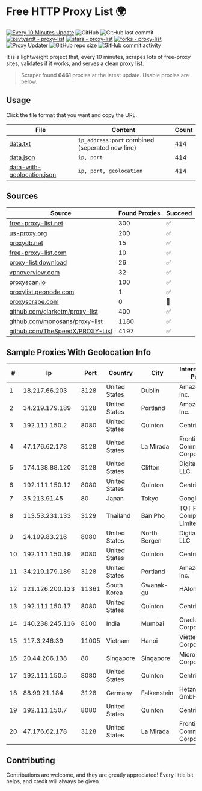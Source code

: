 
# Free HTTP Proxy List 🌍

[![Every 10 Minutes Update](https://github.com/mertguvencli/http-proxy-list/actions/workflows/main.yml/badge.svg?branch=main)](https://github.com/mertguvencli/http-proxy-list/actions/workflows/main.yml)
![GitHub](https://img.shields.io/github/license/mertguvencli/http-proxy-list)
![GitHub last commit](https://img.shields.io/github/last-commit/mertguvencli/http-proxy-list)
[![zevtyardt - proxy-list](https://img.shields.io/static/v1?label=zevtyardt&message=proxy-list&color=blue&logo=github)](https://github.com/zevtyardt/proxy-list "Go to GitHub repo")
[![stars - proxy-list](https://img.shields.io/github/stars/zevtyardt/proxy-list?style=social)](https://github.com/zevtyardt/proxy-list)
[![forks - proxy-list](https://img.shields.io/github/forks/zevtyardt/proxy-list?style=social)](https://github.com/zevtyardt/proxy-list)
[![Proxy Updater](https://github.com/zevtyardt/proxy-list/workflows/Proxy%20Updater/badge.svg)](https://github.com/zevtyardt/proxy-list/actions?query=workflow:"Proxy+Updater")
![GitHub repo size](https://img.shields.io/github/repo-size/zevtyardt/proxy-list)
[![GitHub commit activity](https://img.shields.io/github/commit-activity/m/zevtyardt/proxy-list?logo=commits)](https://github.com/zevtyardt/proxy-list/commits/main)

It is a lightweight project that, every 10 minutes, scrapes lots of free-proxy sites, validates if it works, and serves a clean proxy list.

> Scraper found **6461** proxies at the latest update. Usable proxies are below.

## Usage

Click the file format that you want and copy the URL.

|File|Content|Count|
|----|-------|-----|
|[data.txt](https://raw.githubusercontent.com/mertguvencli/http-proxy-list/main/proxy-list/data.txt)|`ip_address:port` combined (seperated new line)|414|
|[data.json](https://raw.githubusercontent.com/mertguvencli/http-proxy-list/main/proxy-list/data.json)|`ip, port`|414|
|[data-with-geolocation.json](https://raw.githubusercontent.com/mertguvencli/http-proxy-list/main/proxy-list/data-with-geolocation.json)|`ip, port, geolocation`|414|

## Sources

|Source|Found Proxies|Succeed|
|------|-------------|-------|
|[free-proxy-list.net](https://free-proxy-list.net)|300|✅|
|[us-proxy.org](https://www.us-proxy.org)|200|✅|
|[proxydb.net](http://proxydb.net)|15|✅|
|[free-proxy-list.com](https://free-proxy-list.com/?page=&port=&type%5B%5D=http&type%5B%5D=https&up_time=0&search=Search)|10|✅|
|[proxy-list.download](https://www.proxy-list.download/HTTP)|26|✅|
|[vpnoverview.com](https://vpnoverview.com/privacy/anonymous-browsing/free-proxy-servers)|32|✅|
|[proxyscan.io](https://www.proxyscan.io)|100|✅|
|[proxylist.geonode.com](https://proxylist.geonode.com/api/proxy-list?limit=300&page=1&sort_by=lastChecked&sort_type=desc&protocols=http,https)|1|✅|
|[proxyscrape.com](https://api.proxyscrape.com/v2/?request=displayproxies&protocol=http&timeout=10000&country=all&ssl=all&anonymity=all)|0|🚫|
|[github.com/clarketm/proxy-list](https://raw.githubusercontent.com/clarketm/proxy-list/master/proxy-list-raw.txt)|400|✅|
|[github.com/monosans/proxy-list](https://raw.githubusercontent.com/monosans/proxy-list/main/proxies/http.txt)|1180|✅|
|[github.com/TheSpeedX/PROXY-List](https://raw.githubusercontent.com/TheSpeedX/PROXY-List/master/http.txt)|4197|✅|


## Sample Proxies With Geolocation Info

|#|Ip|Port|Country|City|Internet Service Provider|
|-|--|----|-------|----|-------------------------|
|1|18.217.66.203|3128|United States|Dublin|Amazon.com, Inc.|
|2|34.219.179.189|3128|United States|Portland|Amazon.com, Inc.|
|3|192.111.150.2|8080|United States|Quinton|Centrilogic|
|4|47.176.62.178|3128|United States|La Mirada|Frontier Communications Corporation|
|5|174.138.88.120|3128|United States|Clifton|DigitalOcean, LLC|
|6|192.111.150.12|8080|United States|Quinton|Centrilogic|
|7|35.213.91.45|80|Japan|Tokyo|Google LLC|
|8|113.53.231.133|3129|Thailand|Ban Pho|TOT Public Company Limited|
|9|24.199.83.216|8080|United States|North Bergen|DigitalOcean, LLC|
|10|192.111.150.19|8080|United States|Quinton|Centrilogic|
|11|34.219.179.189|3128|United States|Portland|Amazon.com, Inc.|
|12|121.126.200.123|11361|South Korea|Gwanak-gu|HAIonNet|
|13|192.111.150.17|8080|United States|Quinton|Centrilogic|
|14|140.238.245.116|8100|India|Mumbai|Oracle Corporation|
|15|117.3.246.39|11005|Vietnam|Hanoi|Viettel Corporation|
|16|20.44.206.138|80|Singapore|Singapore|Microsoft Corporation|
|17|192.111.150.5|8080|United States|Quinton|Centrilogic|
|18|88.99.21.184|3128|Germany|Falkenstein|Hetzner Online GmbH|
|19|192.111.150.7|8080|United States|Quinton|Centrilogic|
|20|47.176.62.178|3128|United States|La Mirada|Frontier Communications Corporation|



## Contributing

Contributions are welcome, and they are greatly appreciated! Every
little bit helps, and credit will always be given.

